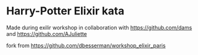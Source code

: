 # Harry-Potter Elixir kata

Made during exilir workshop in collaboration with https://github.com/dams and https://github.com/AJuliette

fork from https://github.com/dbesserman/workshop_elixir_paris


